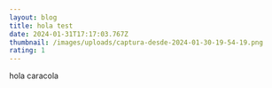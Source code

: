 ```yaml
---
layout: blog
title: hola test
date: 2024-01-31T17:17:03.767Z
thumbnail: /images/uploads/captura-desde-2024-01-30-19-54-19.png
rating: 1
---
```

hola caracola